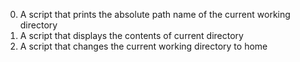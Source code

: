 0. A script that prints the absolute path name of the current working directory
1. A script that displays the contents of current directory
2. A script that changes the current working directory to home
